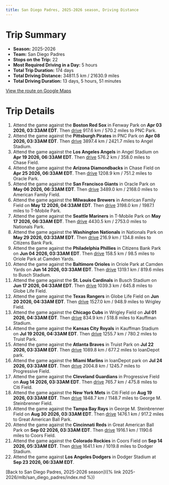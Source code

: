 ```yaml
---
title: San Diego Padres, 2025-2026 season, Driving Distance
---
```


# Trip Summary
- **Season:** 2025-2026
- **Team:** San Diego Padres
- **Stops on the Trip:** 22
- **Most Required Driving in a Day:** 5 hours
- **Total Trip Duration:** 174 days
- **Total Driving Distance:** 34811.5 km / 21630.9 miles
- **Total Driving Duration:** 13 days, 5 hours, 51 minutes

[View the route on Google Maps](https://www.google.com/maps/dir/Fenway+Park+Boston/PNC+Park+Pittsburgh/Angel+Stadium+Anaheim/Chase+Field+Phoenix/Oracle+Park+San+Francisco/American+Family+Field+Milwaukee/T-Mobile+Park+Seattle/Nationals+Park+Washington/Citizens+Bank+Park+Philadelphia/Oriole+Park+at+Camden+Yards+Baltimore/Busch+Stadium+St.+Louis/Globe+Life+Field+Arlington/Wrigley+Field+Chicago/Kauffman+Stadium+Kansas+City/Truist+Park+Atlanta/loanDepot+park+Miami/Progressive+Field+Cleveland/Citi+Field+Flushing/George+M.+Steinbrenner+Field+Tampa/Great+American+Ball+Park+Cincinnati/Coors+Field+Denver/Dodger+Stadium+Los+Angeles)

# Trip Details
1. Attend the game against the **Boston Red Sox** in Fenway Park on **Apr 03 2026, 03:33AM EDT**. Then [drive](https://www.google.com/maps/dir/Fenway+Park+Boston/PNC+Park+Pittsburgh) 917.6 km / 570.2 miles to PNC Park.
2. Attend the game against the **Pittsburgh Pirates** in PNC Park on **Apr 08 2026, 03:33AM EDT**. Then [drive](https://www.google.com/maps/dir/PNC+Park+Pittsburgh/Angel+Stadium+Anaheim) 3897.4 km / 2421.7 miles to Angel Stadium.
3. Attend the game against the **Los Angeles Angels** in Angel Stadium on **Apr 19 2026, 06:33AM EDT**. Then [drive](https://www.google.com/maps/dir/Angel+Stadium+Anaheim/Chase+Field+Phoenix) 576.2 km / 358.0 miles to Chase Field.
4. Attend the game against the **Arizona Diamondbacks** in Chase Field on **Apr 25 2026, 06:33AM EDT**. Then [drive](https://www.google.com/maps/dir/Chase+Field+Phoenix/Oracle+Park+San+Francisco) 1208.9 km / 751.2 miles to Oracle Park.
5. Attend the game against the **San Francisco Giants** in Oracle Park on **May 06 2026, 06:33AM EDT**. Then [drive](https://www.google.com/maps/dir/Oracle+Park+San+Francisco/American+Family+Field+Milwaukee) 3489.0 km / 2168.0 miles to American Family Field.
6. Attend the game against the **Milwaukee Brewers** in American Family Field on **May 12 2026, 04:33AM EDT**. Then [drive](https://www.google.com/maps/dir/American+Family+Field+Milwaukee/T-Mobile+Park+Seattle) 3198.0 km / 1987.1 miles to T-Mobile Park.
7. Attend the game against the **Seattle Mariners** in T-Mobile Park on **May 17 2026, 06:33AM EDT**. Then [drive](https://www.google.com/maps/dir/T-Mobile+Park+Seattle/Nationals+Park+Washington) 4430.5 km / 2753.0 miles to Nationals Park.
8. Attend the game against the **Washington Nationals** in Nationals Park on **May 29 2026, 03:33AM EDT**. Then [drive](https://www.google.com/maps/dir/Nationals+Park+Washington/Citizens+Bank+Park+Philadelphia) 216.9 km / 134.8 miles to Citizens Bank Park.
9. Attend the game against the **Philadelphia Phillies** in Citizens Bank Park on **Jun 04 2026, 03:33AM EDT**. Then [drive](https://www.google.com/maps/dir/Citizens+Bank+Park+Philadelphia/Oriole+Park+at+Camden+Yards+Baltimore) 158.5 km / 98.5 miles to Oriole Park at Camden Yards.
10. Attend the game against the **Baltimore Orioles** in Oriole Park at Camden Yards on **Jun 14 2026, 03:33AM EDT**. Then [drive](https://www.google.com/maps/dir/Oriole+Park+at+Camden+Yards+Baltimore/Busch+Stadium+St.+Louis) 1319.1 km / 819.6 miles to Busch Stadium.
11. Attend the game against the **St. Louis Cardinals** in Busch Stadium on **Jun 17 2026, 04:33AM EDT**. Then [drive](https://www.google.com/maps/dir/Busch+Stadium+St.+Louis/Globe+Life+Field+Arlington) 1039.3 km / 645.8 miles to Globe Life Field.
12. Attend the game against the **Texas Rangers** in Globe Life Field on **Jun 20 2026, 04:33AM EDT**. Then [drive](https://www.google.com/maps/dir/Globe+Life+Field+Arlington/Wrigley+Field+Chicago) 1527.0 km / 948.9 miles to Wrigley Field.
13. Attend the game against the **Chicago Cubs** in Wrigley Field on **Jul 01 2026, 04:33AM EDT**. Then [drive](https://www.google.com/maps/dir/Wrigley+Field+Chicago/Kauffman+Stadium+Kansas+City) 834.9 km / 518.8 miles to Kauffman Stadium.
14. Attend the game against the **Kansas City Royals** in Kauffman Stadium on **Jul 19 2026, 04:33AM EDT**. Then [drive](https://www.google.com/maps/dir/Kauffman+Stadium+Kansas+City/Truist+Park+Atlanta) 1255.7 km / 780.2 miles to Truist Park.
15. Attend the game against the **Atlanta Braves** in Truist Park on **Jul 22 2026, 03:33AM EDT**. Then [drive](https://www.google.com/maps/dir/Truist+Park+Atlanta/loanDepot+park+Miami) 1089.8 km / 677.2 miles to loanDepot park.
16. Attend the game against the **Miami Marlins** in loanDepot park on **Jul 24 2026, 03:33AM EDT**. Then [drive](https://www.google.com/maps/dir/loanDepot+park+Miami/Progressive+Field+Cleveland) 2004.8 km / 1245.7 miles to Progressive Field.
17. Attend the game against the **Cleveland Guardians** in Progressive Field on **Aug 14 2026, 03:33AM EDT**. Then [drive](https://www.google.com/maps/dir/Progressive+Field+Cleveland/Citi+Field+Flushing) 765.7 km / 475.8 miles to Citi Field.
18. Attend the game against the **New York Mets** in Citi Field on **Aug 19 2026, 03:33AM EDT**. Then [drive](https://www.google.com/maps/dir/Citi+Field+Flushing/George+M.+Steinbrenner+Field+Tampa) 1848.7 km / 1148.7 miles to George M. Steinbrenner Field.
19. Attend the game against the **Tampa Bay Rays** in George M. Steinbrenner Field on **Aug 30 2026, 03:33AM EDT**. Then [drive](https://www.google.com/maps/dir/George+M.+Steinbrenner+Field+Tampa/Great+American+Ball+Park+Cincinnati) 1476.1 km / 917.2 miles to Great American Ball Park.
20. Attend the game against the **Cincinnati Reds** in Great American Ball Park on **Sep 02 2026, 03:33AM EDT**. Then [drive](https://www.google.com/maps/dir/Great+American+Ball+Park+Cincinnati/Coors+Field+Denver) 1916.1 km / 1190.6 miles to Coors Field.
21. Attend the game against the **Colorado Rockies** in Coors Field on **Sep 14 2026, 05:33AM EDT**. Then [drive](https://www.google.com/maps/dir/Coors+Field+Denver/Dodger+Stadium+Los+Angeles) 1641.1 km / 1019.8 miles to Dodger Stadium.
22. Attend the game against **Los Angeles Dodgers** in Dodger Stadium at **Sep 23 2026, 06:33AM EDT**.

[Back to San Diego Padres, 2025-2026 season]({% link 2025-2026/mlb/san_diego_padres/index.md %})
